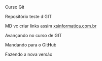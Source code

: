 Curso Git

Repositório teste d GIT

MD vc criar links assim [xsinformatica.com.br](https://xsinformatica.com.br)

Avançando no curso de GIT

Mandando para o GitHub

Fazendo a nova versão